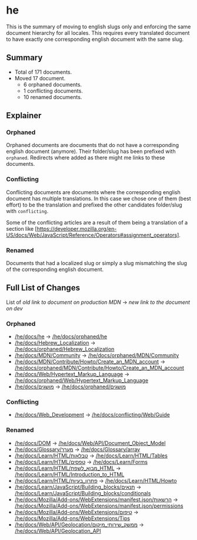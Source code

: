 # he

This is the summary of moving to english slugs only and enforcing the same
document hierarchy for all locales. This requires every translated document to
have exactly one corresponding english document with the same slug.

## Summary

* Total of 171 documents.
* Moved 17 document.
  * 6 orphaned documents.
  * 1 conflicting documents.
  * 10 renamed documents.

## Explainer

### Orphaned

Orphaned documents are documents that do not have a corresponding english
document (anymore). Their folder/slug has been prefixed with `orphaned`.
Redirects where added as there might me links to these documents.

### Conflicting

Conflicting documents are documents where the corresponding english document has
multiple translations. In this case we chose one of them (best effort) to be the
translation and prefixed the other candidates folder/slug with `conflicting`.

Some of the conflicting articles are a result of them being a translation of a
section like
[https://developer.mozilla.org/en-US/docs/Web/JavaScript/Reference/Operators#assignment_operators].

### Renamed

Documents that had a localized slug or simply a slug mismatching the slug of the
corresponding english document.

## Full List of Changes

List of _old link to document on production MDN_
→ _new link to the document on dev_

### Orphaned

* [/he/docs/he](https://developer.mozilla.org/he/docs/he) → [/he/docs/orphaned/he](https://unslug-next.content.dev.mdn.mozit.cloud/he/docs/orphaned/he)
* [/he/docs/Hebrew_Localization](https://developer.mozilla.org/he/docs/Hebrew_Localization) → [/he/docs/orphaned/Hebrew_Localization](https://unslug-next.content.dev.mdn.mozit.cloud/he/docs/orphaned/Hebrew_Localization)
* [/he/docs/MDN/Community](https://developer.mozilla.org/he/docs/MDN/Community) → [/he/docs/orphaned/MDN/Community](https://unslug-next.content.dev.mdn.mozit.cloud/he/docs/orphaned/MDN/Community)
* [/he/docs/MDN/Contribute/Howto/Create_an_MDN_account](https://developer.mozilla.org/he/docs/MDN/Contribute/Howto/Create_an_MDN_account) → [/he/docs/orphaned/MDN/Contribute/Howto/Create_an_MDN_account](https://unslug-next.content.dev.mdn.mozit.cloud/he/docs/orphaned/MDN/Contribute/Howto/Create_an_MDN_account)
* [/he/docs/Web/Hypertext_Markup_Language](https://developer.mozilla.org/he/docs/Web/Hypertext_Markup_Language) → [/he/docs/orphaned/Web/Hypertext_Markup_Language](https://unslug-next.content.dev.mdn.mozit.cloud/he/docs/orphaned/Web/Hypertext_Markup_Language)
* [/he/docs/מושגים](https://developer.mozilla.org/he/docs/מושגים) → [/he/docs/orphaned/מושגים](https://unslug-next.content.dev.mdn.mozit.cloud/he/docs/orphaned/מושגים)

### Conflicting
* [/he/docs/Web_Development](https://developer.mozilla.org/he/docs/Web_Development) → [/he/docs/conflicting/Web/Guide](https://unslug-next.content.dev.mdn.mozit.cloud/he/docs/conflicting/Web/Guide)

### Renamed
* [/he/docs/DOM](https://developer.mozilla.org/he/docs/DOM) → [/he/docs/Web/API/Document_Object_Model](https://unslug-next.content.dev.mdn.mozit.cloud/he/docs/Web/API/Document_Object_Model)
* [/he/docs/Glossary/מערך](https://developer.mozilla.org/he/docs/Glossary/מערך) → [/he/docs/Glossary/array](https://unslug-next.content.dev.mdn.mozit.cloud/he/docs/Glossary/array)
* [/he/docs/Learn/HTML/טבלאות](https://developer.mozilla.org/he/docs/Learn/HTML/טבלאות) → [/he/docs/Learn/HTML/Tables](https://unslug-next.content.dev.mdn.mozit.cloud/he/docs/Learn/HTML/Tables)
* [/he/docs/Learn/HTML/טפסים](https://developer.mozilla.org/he/docs/Learn/HTML/טפסים) → [/he/docs/Learn/Forms](https://unslug-next.content.dev.mdn.mozit.cloud/he/docs/Learn/Forms)
* [/he/docs/Learn/HTML/מבוא_לשפת_HTML](https://developer.mozilla.org/he/docs/Learn/HTML/מבוא_לשפת_HTML) → [/he/docs/Learn/HTML/Introduction_to_HTML](https://unslug-next.content.dev.mdn.mozit.cloud/he/docs/Learn/HTML/Introduction_to_HTML)
* [/he/docs/Learn/HTML/פתרון_בעיות](https://developer.mozilla.org/he/docs/Learn/HTML/פתרון_בעיות) → [/he/docs/Learn/HTML/Howto](https://unslug-next.content.dev.mdn.mozit.cloud/he/docs/Learn/HTML/Howto)
* [/he/docs/Learn/JavaScript/Building_blocks/תנאים](https://developer.mozilla.org/he/docs/Learn/JavaScript/Building_blocks/תנאים) → [/he/docs/Learn/JavaScript/Building_blocks/conditionals](https://unslug-next.content.dev.mdn.mozit.cloud/he/docs/Learn/JavaScript/Building_blocks/conditionals)
* [/he/docs/Mozilla/Add-ons/WebExtensions/manifest.json/הרשאות](https://developer.mozilla.org/he/docs/Mozilla/Add-ons/WebExtensions/manifest.json/הרשאות) → [/he/docs/Mozilla/Add-ons/WebExtensions/manifest.json/permissions](https://unslug-next.content.dev.mdn.mozit.cloud/he/docs/Mozilla/Add-ons/WebExtensions/manifest.json/permissions)
* [/he/docs/Mozilla/Add-ons/WebExtensions/טיפום](https://developer.mozilla.org/he/docs/Mozilla/Add-ons/WebExtensions/טיפום) → [/he/docs/Mozilla/Add-ons/WebExtensions/Tips](https://unslug-next.content.dev.mdn.mozit.cloud/he/docs/Mozilla/Add-ons/WebExtensions/Tips)
* [/he/docs/Web/API/Geolocation/ממשק_שירותי_מיקום](https://developer.mozilla.org/he/docs/Web/API/Geolocation/ממשק_שירותי_מיקום) → [/he/docs/Web/API/Geolocation_API](https://unslug-next.content.dev.mdn.mozit.cloud/he/docs/Web/API/Geolocation_API)
